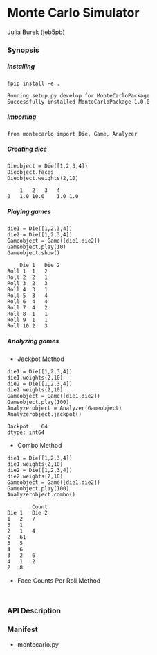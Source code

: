 # Monte Carlo Simulator
Julia Burek (jeb5pb)

### Synopsis
##### Installing
```
!pip install -e .
```
```
Running setup.py develop for MonteCarloPackage
Successfully installed MonteCarloPackage-1.0.0
```

##### Importing
```
from montecarlo import Die, Game, Analyzer
```

##### Creating dice
```
Dieobject = Die([1,2,3,4])
Dieobject.faces
Dieobject.weights(2,10)
```
```
	1	2	3	4
0	1.0	10.0	1.0	1.0
```
##### Playing games
```
die1 = Die([1,2,3,4])
die2 = Die([1,2,3,4])
Gameobject = Game([die1,die2])
Gameobject.play(10)
Gameobject.show()
```
```
	Die 1	Die 2
Roll 1	1	2
Roll 2	2	1
Roll 3	2	3
Roll 4	3	1
Roll 5	3	4
Roll 6	4	4
Roll 7	4	2
Roll 8	1	1
Roll 9	1	1
Roll 10	2	3
```

##### Analyzing games
- Jackpot Method
```
die1 = Die([1,2,3,4])
die1.weights(2,10)
die2 = Die([1,2,3,4])
die2.weights(2,10)
Gameobject = Game([die1,die2])
Gameobject.play(100)
Analyzerobject = Analyzer(Gameobject)
Analyzerobject.jackpot()
```
```
Jackpot    64
dtype: int64
```
- Combo Method
```
die1 = Die([1,2,3,4])
die1.weights(2,10)
die2 = Die([1,2,3,4])
die2.weights(2,10)
Gameobject = Game([die1,die2])
Gameobject.play(100)
Analyzerobject.combo()
```
```
		Count
Die 1	Die 2	
1	2	7
3	1
2	1	4
2	61
3	5
4	6
3	2	6
4	1	2
2	8
```

- Face Counts Per Roll Method
```

```
```

```
### API Description



### Manifest
- montecarlo.py

